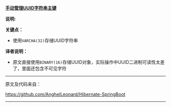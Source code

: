 **[手动管理UUID字符串主键](https://github.com/totemtec/Hibernate-JPA/tree/master/AssignedUUID)**
 
**说明:** 

**关键点：**
- 使用`VARCHA(32)`存储UUID字符串

**译者说明：**
- 原文直接使用`BINARY(16)`存储UUID对象，实际操作中UUID二进制可读性太差了，里面还包含不可见字符

-----------------------------------------------------------------------------------------------------------------------    
原文及代码来自：

https://github.com/AnghelLeonard/Hibernate-SpringBoot

-----------------------------------------------------------------------------------------------------------------------    

